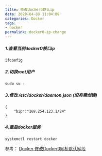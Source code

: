 ```yaml
---
title: 修改docker0默认ip
date: 2020-04-09 11:04:09
categories: Docker
tags:
- docker
permalink: docker0-ip-change
---
```

##### 1.查看当前docker0接口ip
```shell
ifconfig
```
<!--more-->

##### 2.切换root用户
```shell
sudo su -
```

##### 3.修改 /etc/docker/daemon.json (没有需创建)
```shell
{
    "bip":"169.254.123.1/24"
}
```

##### 4.重启docker服务
```shell
systemctl restart docker
```

参考：
[Docker 修改Docker0网桥默认网段](https://cloud.tencent.com/developer/article/1470937)
